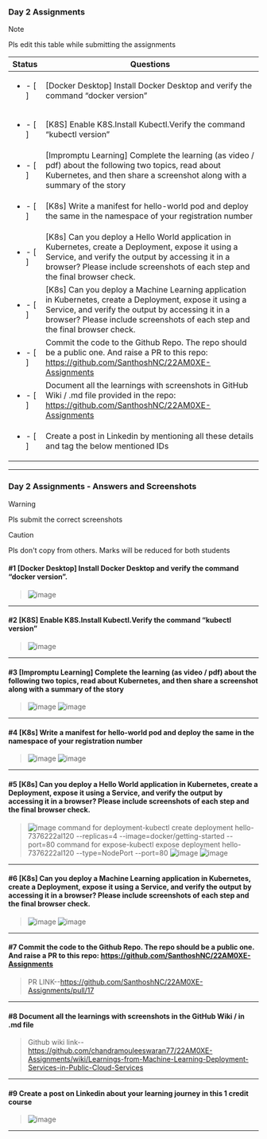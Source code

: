 ### Day 2 Assignments

> [!NOTE]
> Pls edit this table while submitting the assignments

| Status         | Questions     | 
|----------------|---------------|
| <ul><li>- [ ] </li></ul> | [Docker Desktop] Install Docker Desktop and verify the command “docker version” |
| <ul><li>- [ ] </li></ul> | [K8S] Enable K8S.Install Kubectl.Verify the command “kubectl version” |
| <ul><li>- [ ] </li></ul> | [Impromptu Learning] Complete the learning (as video / pdf) about the following two topics, read about Kubernetes, and then share a screenshot along with a summary of the story |
| <ul><li>- [ ] </li></ul> | [K8s] Write a manifest for hello-world pod and deploy the same in the namespace of your registration number |
| <ul><li>- [ ] </li></ul> | [K8s] Can you deploy a Hello World application in Kubernetes, create a Deployment, expose it using a Service, and verify the output by accessing it in a browser? Please include screenshots of each step and the final browser check. |
| <ul><li>- [ ] </li></ul> | [K8s] Can you deploy a Machine Learning application in Kubernetes, create a Deployment, expose it using a Service, and verify the output by accessing it in a browser? Please include screenshots of each step and the final browser check.  |
| <ul><li>- [ ] </li></ul> | Commit the code to the Github Repo. The repo should be a public one. And raise a PR to this repo: https://github.com/SanthoshNC/22AM0XE-Assignments |
| <ul><li>- [ ] </li></ul> | Document all the learnings with screenshots in GitHub Wiki / .md file provided in the repo: https://github.com/SanthoshNC/22AM0XE-Assignments |
| <ul><li>- [ ] </li></ul> | Create a post in Linkedin by mentioning all these details and tag the below mentioned IDs |

***

### Day 2 Assignments - Answers and Screenshots

> [!WARNING]
> Pls submit the correct screenshots

> [!CAUTION]
> Pls don't copy from others. Marks will be reduced for both students

#### #1 [Docker Desktop] Install Docker Desktop and verify the command “docker version”.
> ![image](https://github.com/user-attachments/assets/903e1283-f9a1-4ca4-b721-19f9adf04962)



***

#### #2 [K8S] Enable K8S.Install Kubectl.Verify the command “kubectl version”
> ![image](https://github.com/user-attachments/assets/e31401f8-b6a6-4a1e-b67a-e8a7efec2cc0)


***

#### #3 [Impromptu Learning] Complete the learning (as video / pdf) about the following two topics, read about Kubernetes, and then share a screenshot along with a summary of the story
> ![image](https://github.com/user-attachments/assets/9bec62e8-9198-4fa1-adc8-1dbc76a7e515)
> ![image](https://github.com/user-attachments/assets/23c58169-cf81-4e7f-a223-3ddaf0f1d98b)



***

#### #4 [K8s] Write a manifest for hello-world pod and deploy the same in the namespace of your registration number
> ![image](https://github.com/user-attachments/assets/7127444f-1c13-4089-9ff6-ccacfd1f5320)
> ![image](https://github.com/user-attachments/assets/f303d8e1-e68e-491d-aa7f-7c6717f8cee8)



***

#### #5 [K8s] Can you deploy a Hello World application in Kubernetes, create a Deployment, expose it using a Service, and verify the output by accessing it in a browser? Please include screenshots of each step and the final browser check.
> ![image](https://github.com/user-attachments/assets/00d27607-2fc6-4e99-8102-0957a762a0e9)
> command for deployment-kubectl create deployment hello-7376222al120 --replicas=4 --image=docker/getting-started --port=80
> command for expose-kubectl expose deployment hello-7376222al120 --type=NodePort --port=80
> ![image](https://github.com/user-attachments/assets/d106ee17-2aa7-4a60-b9c2-c46dc3c9717c)
> ![image](https://github.com/user-attachments/assets/e147b396-9cdc-46c4-bc78-6968097e6f85)



***

#### #6 [K8s] Can you deploy a Machine Learning application in Kubernetes, create a Deployment, expose it using a Service, and verify the output by accessing it in a browser? Please include screenshots of each step and the final browser check.
> ![image](https://github.com/user-attachments/assets/1635d2ea-9c2b-4827-8d2b-de079ad72557)
> ![image](https://github.com/user-attachments/assets/23b9c774-0a8b-4457-a880-79e7aaed5c14)


***

#### #7 Commit the code to the Github Repo. The repo should be a public one. And raise a PR to this repo: https://github.com/SanthoshNC/22AM0XE-Assignments
> PR LINK--https://github.com/SanthoshNC/22AM0XE-Assignments/pull/17

***

#### #8 Document all the learnings with screenshots in the GitHub Wiki / in .md file
> Github wiki link--
> https://github.com/chandramouleeswaran77/22AM0XE-Assignments/wiki/Learnings-from-Machine-Learning-Deployment-Services-in-Public-Cloud-Services

***

#### #9 Create a post on Linkedin about your learning journey in this 1 credit course
> ![image](https://github.com/user-attachments/assets/ee8dc185-2730-4db0-a56d-6cb3f11e14c2)


***
